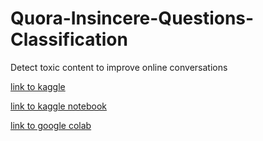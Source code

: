 # Quora-Insincere-Questions-Classification
Detect toxic content to improve online conversations

[link to kaggle](https://www.kaggle.com/c/quora-insincere-questions-classification)

[link to kaggle notebook](https://www.kaggle.com/bharatb964/qura-comp/edit/run/9177767)

[link to google colab](https://colab.research.google.com/drive/1xxyIqipnvbSRzNhTsLponlCHMXk40Qlt)
